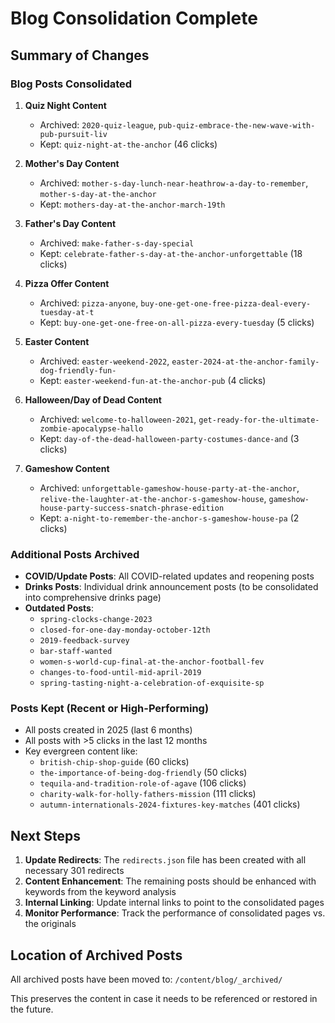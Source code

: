 # Blog Consolidation Complete

## Summary of Changes

### Blog Posts Consolidated

1. **Quiz Night Content**
   - Archived: `2020-quiz-league`, `pub-quiz-embrace-the-new-wave-with-pub-pursuit-liv`
   - Kept: `quiz-night-at-the-anchor` (46 clicks)

2. **Mother's Day Content**
   - Archived: `mother-s-day-lunch-near-heathrow-a-day-to-remember`, `mother-s-day-at-the-anchor`
   - Kept: `mothers-day-at-the-anchor-march-19th`

3. **Father's Day Content**
   - Archived: `make-father-s-day-special`
   - Kept: `celebrate-father-s-day-at-the-anchor-unforgettable` (18 clicks)

4. **Pizza Offer Content**
   - Archived: `pizza-anyone`, `buy-one-get-one-free-pizza-deal-every-tuesday-at-t`
   - Kept: `buy-one-get-one-free-on-all-pizza-every-tuesday` (5 clicks)

5. **Easter Content**
   - Archived: `easter-weekend-2022`, `easter-2024-at-the-anchor-family-dog-friendly-fun-`
   - Kept: `easter-weekend-fun-at-the-anchor-pub` (4 clicks)

6. **Halloween/Day of Dead Content**
   - Archived: `welcome-to-halloween-2021`, `get-ready-for-the-ultimate-zombie-apocalypse-hallo`
   - Kept: `day-of-the-dead-halloween-party-costumes-dance-and` (3 clicks)

7. **Gameshow Content**
   - Archived: `unforgettable-gameshow-house-party-at-the-anchor`, `relive-the-laughter-at-the-anchor-s-gameshow-house`, `gameshow-house-party-success-snatch-phrase-edition`
   - Kept: `a-night-to-remember-the-anchor-s-gameshow-house-pa` (2 clicks)

### Additional Posts Archived

- **COVID/Update Posts**: All COVID-related updates and reopening posts
- **Drinks Posts**: Individual drink announcement posts (to be consolidated into comprehensive drinks page)
- **Outdated Posts**: 
  - `spring-clocks-change-2023`
  - `closed-for-one-day-monday-october-12th`
  - `2019-feedback-survey`
  - `bar-staff-wanted`
  - `women-s-world-cup-final-at-the-anchor-football-fev`
  - `changes-to-food-until-mid-april-2019`
  - `spring-tasting-night-a-celebration-of-exquisite-sp`

### Posts Kept (Recent or High-Performing)

- All posts created in 2025 (last 6 months)
- All posts with >5 clicks in the last 12 months
- Key evergreen content like:
  - `british-chip-shop-guide` (60 clicks)
  - `the-importance-of-being-dog-friendly` (50 clicks)
  - `tequila-and-tradition-role-of-agave` (106 clicks)
  - `charity-walk-for-holly-fathers-mission` (111 clicks)
  - `autumn-internationals-2024-fixtures-key-matches` (401 clicks)

## Next Steps

1. **Update Redirects**: The `redirects.json` file has been created with all necessary 301 redirects
2. **Content Enhancement**: The remaining posts should be enhanced with keywords from the keyword analysis
3. **Internal Linking**: Update internal links to point to the consolidated pages
4. **Monitor Performance**: Track the performance of consolidated pages vs. the originals

## Location of Archived Posts

All archived posts have been moved to: `/content/blog/_archived/`

This preserves the content in case it needs to be referenced or restored in the future.